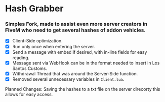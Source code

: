 # Hash Grabber
### Simples Fork, made to assist even more server creators in FiveM who need to get several hashes of addon vehicles.

- [x] Client-Side optimization.
- [x] Run only once when entering the server.
- [x] Send a message with embed if desired, with in-line fields for easy reading.
- [x] Message sent via WebHook can be in the format needed to insert in Los Santos Customs.
- [x] Withdrawal Thread that was around the Server-Side function.
- [x] Removed several unnecessary variables in `Client.lua`.

Planned Changes:
Saving the hashes to a txt file on the server direcorty this allows for easy access.

